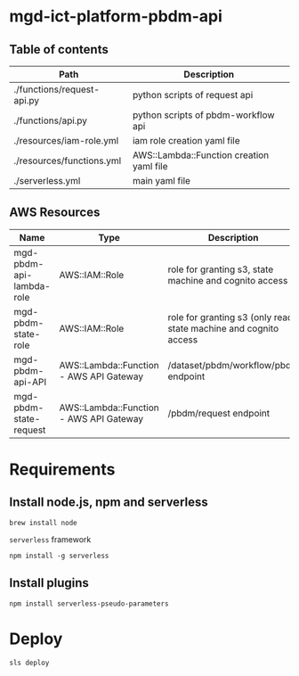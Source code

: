 # mgd-ict-platform-pbdm-api

## Table of contents

| Path | Description |
| ------------- | ------------- |
| ./functions/request-api.py  | python scripts of request api |
| ./functions/api.py  | python scripts of pbdm-workflow api  |
| ./resources/iam-role.yml  | iam role creation yaml file |
| ./resources/functions.yml  | AWS::Lambda::Function creation yaml file |
| ./serverless.yml  | main yaml file |

## AWS Resources

| Name | Type | Description | File |
| ------------- | ------------- | ------------- | ------------- |
| mgd-pbdm-api-lambda-role | AWS::IAM::Role | role for granting s3, state machine and cognito access | iam-role.yml |
| mgd-pbdm-state-role | AWS::IAM::Role | role for granting s3 (only read), state machine and cognito access | iam-role.yml |
| mgd-pbdm-api-API | AWS::Lambda::Function - AWS API Gateway | /dataset/pbdm/workflow/pbdm endpoint | functions.yml |
| mgd-pbdm-state-request | AWS::Lambda::Function - AWS API Gateway | /pbdm/request endpoint | functions.yml |

# Requirements
## Install node.js, npm and serverless
```
brew install node
```
`serverless` framework
```
npm install -g serverless
```

## Install plugins
```
npm install serverless-pseudo-parameters
```

# Deploy
```
sls deploy
```